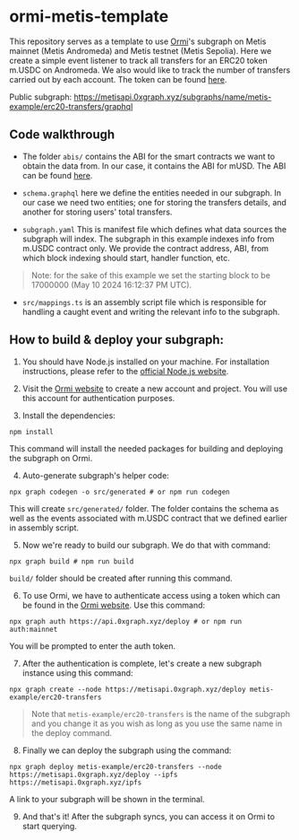 # ormi-metis-template

This repository serves as a template to use [Ormi](https://metis.0xgraph.xyz/)'s subgraph on Metis mainnet (Metis Andromeda) and Metis testnet (Metis Sepolia). Here we create a simple event listener to track all transfers for an ERC20 token m.USDC on Andromeda. We also would like to track the number of transfers carried out by each account. The token can be found [here](https://andromeda-explorer.metis.io/token/0xEA32A96608495e54156Ae48931A7c20f0dcc1a21).

Public subgraph: https://metisapi.0xgraph.xyz/subgraphs/name/metis-example/erc20-transfers/graphql

## Code walkthrough

- The folder `abis/` contains the ABI for the smart contracts we want to obtain the data from. In our case, it contains the ABI for mUSD. The ABI can be found [here](https://andromeda-explorer.metis.io/token/0xEA32A96608495e54156Ae48931A7c20f0dcc1a21?tab=contract).

- `schema.graphql` here we define the entities needed in our subgraph. In our case we need two entities; one for storing the transfers details, and another for storing users' total transfers. 

- `subgraph.yaml` This is manifest file which defines what data sources the subgraph will index. The subgraph in this example indexes info from m.USDC contract only. We provide the contract address, ABI, from which block indexing should start, handler function, etc.

> Note: for the sake of this example we set the starting block to be 17000000 (May 10 2024 16:12:37 PM UTC).

- `src/mappings.ts` is an assembly script file which is responsible for handling a caught event and writing the relevant info to the subgraph.

## How to build & deploy your subgraph:

1. You should have Node.js installed on your machine. For installation instructions, please refer to the [official Node.js website](https://nodejs.org/en/download/package-manager).

2. Visit the [Ormi website](https://metis.0xgraph.xyz/login) to create a new account and project. You will use this account for authentication purposes.

3. Install the dependencies:
```
npm install
```

This command will install the needed packages for building and deploying the subgraph on Ormi.

4. Auto-generate subgraph's helper code:
```
npx graph codegen -o src/generated # or npm run codegen
```
This will create `src/generated/` folder. The folder contains the schema as well as the events associated with m.USDC contract that we defined earlier in assembly script.

5. Now we're ready to build our subgraph. We do that with command:
```
npx graph build # npm run build
```
`build/` folder should be created after running this command.

6. To use Ormi, we have to authenticate access using a token which can be found in the [Ormi website](https://metis.0xgraph.xyz/login). Use this command:
```
npx graph auth https://api.0xgraph.xyz/deploy # or npm run auth:mainnet
```
You will be prompted to enter the auth token.

7. After the authentication is complete, let's create a new subgraph instance using this command: 
```
npx graph create --node https://metisapi.0xgraph.xyz/deploy metis-example/erc20-transfers
```
> Note that `metis-example/erc20-transfers` is the name of the subgraph and you change it as you wish as long as you use the same name in the deploy command.

8. Finally we can deploy the subgraph using the command:
```
npx graph deploy metis-example/erc20-transfers --node https://metisapi.0xgraph.xyz/deploy --ipfs https://metisapi.0xgraph.xyz/ipfs
```
A link to your subgraph will be shown in the terminal.

9. And that's it! After the subgraph syncs, you can access it on Ormi to start querying.
